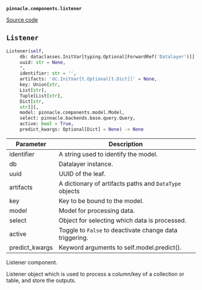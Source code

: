 **`pinnacle.components.listener`** 

[Source code](https://github.com/pinnacle/pinnacle/blob/main/pinnacle.components/listener.py)

## `Listener` 

```python
Listener(self,
     db: dataclasses.InitVar[typing.Optional[ForwardRef('Datalayer')]] = None,
     uuid: str = None,
     *,
     identifier: str = '',
     artifacts: 'dc.InitVar[t.Optional[t.Dict]]' = None,
     key: Union[str,
     List[str],
     Tuple[List[str],
     Dict[str,
     str]]],
     model: pinnacle.components.model.Model,
     select: pinnacle.backends.base.query.Query,
     active: bool = True,
     predict_kwargs: Optional[Dict] = None) -> None
```
| Parameter | Description |
|-----------|-------------|
| identifier | A string used to identify the model. |
| db | Datalayer instance. |
| uuid | UUID of the leaf. |
| artifacts | A dictionary of artifacts paths and `DataType` objects |
| key | Key to be bound to the model. |
| model | Model for processing data. |
| select | Object for selecting which data is processed. |
| active | Toggle to ``False`` to deactivate change data triggering. |
| predict_kwargs | Keyword arguments to self.model.predict(). |

Listener component.

Listener object which is used to process a column/key of a collection or table,
and store the outputs.

